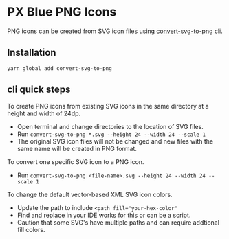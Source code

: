 # PX Blue PNG Icons

PNG icons can be created from SVG icon files using [convert-svg-to-png](https://www.npmjs.com/package/convert-svg-to-png) cli.

## Installation

```
yarn global add convert-svg-to-png
```
## cli quick steps
To create PNG icons from existing SVG icons in the same directory at a height and width of 24dp.

- Open terminal and change directories to the location of SVG files.
- Run ```convert-svg-to-png *.svg --height 24 --width 24 --scale 1```
- The original SVG icon files will not be changed and new files with the same name will be created in PNG format. 

To convert one specific SVG icon to a PNG icon.
- Run ```convert-svg-to-png <file-name>.svg --height 24 --width 24 --scale 1```

To change the default vector-based XML SVG icon colors.
- Update the path to include ```<path fill="your-hex-color"```
- Find and replace in your IDE works for this or can be a script.
- Caution that some SVG's have multiple paths and can require addtional fill colors.


